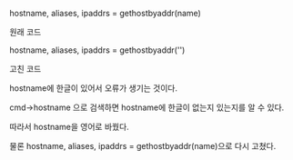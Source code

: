 hostname, aliases, ipaddrs = gethostbyaddr(name)

원래 코드

hostname, aliases, ipaddrs = gethostbyaddr('')

고친 코드 



hostname에 한글이 있어서 오류가 생기는 것이다.

cmd->hostname 으로 검색하면 hostname에 한글이 없는지 있는지를 알 수 있다.

따라서 hostname을 영어로 바꿨다.

물론 hostname, aliases, ipaddrs = gethostbyaddr(name)으로 다시 고쳤다.

